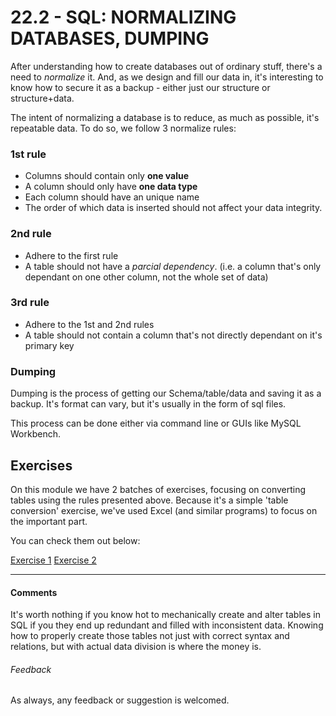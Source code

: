 # 22.2 - SQL: NORMALIZING DATABASES, DUMPING

After understanding how to create databases out of ordinary stuff, there's a need to *normalize* it. And, as we design and fill our data in, it's interesting to know how to secure it as a backup - either just our structure or structure+data.

The intent of normalizing a database is to reduce, as much as possible, it's repeatable data. To do so, we follow 3 normalize rules:

### 1st rule

- Columns should contain only **one value**
- A column should only have **one data type**
- Each column should have an unique name
- The order of which data is inserted should not affect your data integrity.

### 2nd rule

- Adhere to the first rule
- A table should not have a *parcial dependency*. (i.e. a column that's only dependant on one other column, not the whole set of data)

### 3rd rule

- Adhere to the 1st and 2nd rules
- A table should not contain a column that's not directly dependant on it's primary key

### Dumping

Dumping is the process of getting our Schema/table/data and saving it as a backup. It's format can vary, but it's usually in the form of sql files.

This process can be done either via command line or GUIs like MySQL Workbench.

## Exercises

On this module we have 2 batches of exercises, focusing on converting tables using the rules presented above. Because it's a simple 'table conversion' exercise, we've used Excel (and similar programs) to focus on the important part.

You can check them out below:

[Exercise 1](./exercises/readme.md)
[Exercise 2](https://www.javaguicodexample.com/normalizationnotes.pdf)

----

#### Comments

It's worth nothing if you know hot to mechanically create and alter tables in SQL if you they end up redundant and filled with inconsistent data. Knowing how to properly create those tables not just with correct syntax and relations, but with actual data division is where the money is.

###### Feedback

As always, any feedback or suggestion is welcomed.

